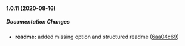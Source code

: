 #### 1.0.11 (2020-08-16)

##### Documentation Changes

* **readme:**  added missing option and structured readme ([6aa04c69](https://github.com/IgorSzyporyn/env-overlay/commit/6aa04c69135f728f9b7d81f4a8ff97c71050b0d7))

